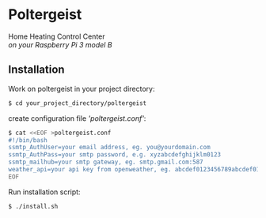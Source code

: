 # Poltergeist
Home Heating Control Center  
_on your Raspberry Pi 3 model B_

## Installation

Work on poltergeist in your project directory:
```bash
$ cd your_project_directory/poltergeist
```

create configuration file _'poltergeist.conf'_:
```bash
$ cat <<EOF >poltergeist.conf
#!/bin/bash
ssmtp_AuthUser=your email address, eg. you@yourdomain.com
ssmtp_AuthPass=your smtp password, e.g. xyzabcdefghijklm0123
ssmtp_mailhub=your smtp gateway, eg. smtp.gmail.com:587
weather_api=your api key from openweather, eg. abcdef0123456789abcdef0132456789
EOF
```
Run installation script:
```bash
$ ./install.sh
```
